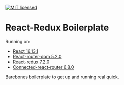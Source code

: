 [![MIT licensed](https://img.shields.io/badge/license-MIT-blue.svg)](https://raw.githubusercontent.com/edisonchee/slimbot/master/LICENSE)

# React-Redux Boilerplate

Running on:
* [React 16.13.1](https://github.com/facebook/react)
* [React-router-dom 5.2.0](https://github.com/ReactTraining/react-outer/tree/master/packages/react-router-dom)
* [React-redux 7.2.0](https://github.com/reactjs/react-redux)
* [Connected-react-router 6.8.0](https://github.com/supasate/connected-react-router)

Barebones boilerplate to get up and running real quick.
